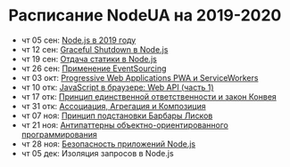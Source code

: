 # Расписание NodeUA на 2019-2020

- чт 05 сен: [Node.js в 2019 году](https://youtu.be/CUU49jjHloM)
- чт 12 сен: [Graceful Shutdown в Node.js](https://youtu.be/ZstnowFeCe0)
- чт 19 сен: [Отдача статики в Node.js](https://youtu.be/n_AdKIzbpBc)
- чт 26 сен: [Применение EventSourcing](https://youtu.be/kFNtKiK2SPs)
- чт 03 окт: [Progressive Web Applications PWA и ServiceWorkers](https://youtu.be/s7AIwZMTVPs)
- чт 10 отк: [JavaScript в браузере: Web API (часть 1)](https://youtu.be/6O8SBJsNeNw)
- чт 17 отк: [Принцип единственной ответственности и закон Конвея](https://youtu.be/o4bQywkBKOI)
- чт 31 отк: [Ассоциация, Агрегация и Композиция](https://youtu.be/tOIcBrzezK0)
- чт 07 ноя: [Принцип подстановки Барбары Лисков](https://youtu.be/RbhYxygxroc)
- чт 21 ноя: [Антипаттерны объектно-ориентированного программирования](https://youtu.be/9d5TG1VsLeU)
- чт 28 ноя: [Безопасность приложений Node.js](https://youtu.be/Pdfo1G-gI6s)
- чт 05 дек: Изоляция запросов в Node.js
